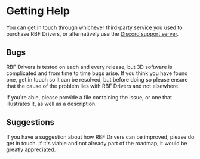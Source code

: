 # Getting Help

You can get in touch through whichever third-party service you used to purchase RBF Drivers, or
alternatively use the [Discord support server](https://discord.gg/y6jTAURSj2).

## Bugs

RBF Drivers is tested on each and every release, but 3D software is complicated and from time to
time bugs arise. If you think you have found one, get in touch so it can be resolved, but before
doing so please ensure that the cause of the problem lies with RBF Drivers and not elsewhere.

If you're able, please provide a file containing the issue, or one that illustrates it, as well as a
description.

## Suggestions

If you have a suggestion about how RBF Drivers can be improved, please do get in touch. If it's
viable and not already part of the roadmap, it would be greatly appreciated.
